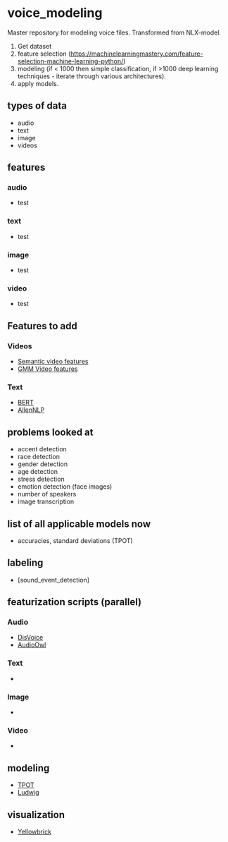 # voice_modeling
Master repository for modeling voice files. Transformed from NLX-model.

1. Get dataset
2. feature selection (https://machinelearningmastery.com/feature-selection-machine-learning-python/) 
3. modeling (if < 1000 then simple classification, if >1000 deep learning techniques - iterate through various architectures).
4. apply models. 

## types of data
* audio
* text
* image
* videos 

## features 
### audio
* test

### text
* test 
### image
* test 
### video
* test 

## Features to add
### Videos 
* [Semantic video features](https://github.com/JunweiLiang/Semantic_Features)
* [GMM Video features](https://github.com/jonasrothfuss/videofeatures)
### Text
* [BERT](https://github.com/huggingface/pytorch-pretrained-BERT)
* [AllenNLP](https://github.com/allenai/allennlp)

## problems looked at 
* accent detection
* race detection 
* gender detection
* age detection
* stress detection
* emotion detection (face images) 
* number of speakers 
* image transcription

## list of all applicable models now
* accuracies, standard deviations (TPOT) 

## labeling
* [sound_event_detection]

## featurization scripts (parallel)
### Audio
* [DisVoice](https://github.com/jcvasquezc/DisVoice)
* [AudioOwl](https://github.com/dodiku/AudioOwl)

### Text
* []()

### Image
* []()

### Video 
* []()

## modeling 
* [TPOT]()
* [Ludwig]()

## visualization
* [Yellowbrick]()

